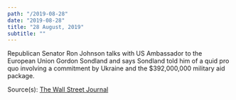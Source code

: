 ```yaml
---
path: "/2019-08-28"
date: "2019-08-28"
title: "28 August, 2019"
subtitle: ""
---
```


Republican Senator Ron Johnson talks with US Ambassador to the European Union Gordon Sondland and says Sondland told him of a quid pro quo involving a commitment by Ukraine and the $392,000,000 military aid package.

<span class="sources">

Source(s): [The Wall Street Journal](https://www.wsj.com/articles/trump-administration-used-potential-meeting-to-pressure-ukraine-on-biden-texts-indicate-11570205661)

</span>
